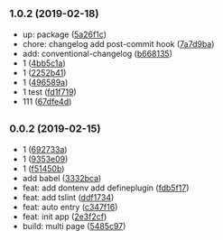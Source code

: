 ## <small>1.0.2 (2019-02-18)</small>

* up: package ([5a26f1c](https://git.tutorabc.com/fe/tutorabc/landingpage/commits/5a26f1c))
* chore: changelog add post-commit hook ([7a7d9ba](https://git.tutorabc.com/fe/tutorabc/landingpage/commits/7a7d9ba))
* add: conventional-changelog ([b668135](https://git.tutorabc.com/fe/tutorabc/landingpage/commits/b668135))
* 1 ([4bb5c1a](https://git.tutorabc.com/fe/tutorabc/landingpage/commits/4bb5c1a))
* 1 ([2252b41](https://git.tutorabc.com/fe/tutorabc/landingpage/commits/2252b41))
* 1 ([496589a](https://git.tutorabc.com/fe/tutorabc/landingpage/commits/496589a))
* 1 test ([fd1f719](https://git.tutorabc.com/fe/tutorabc/landingpage/commits/fd1f719))
* 111 ([67dfe4d](https://git.tutorabc.com/fe/tutorabc/landingpage/commits/67dfe4d))



## <small>0.0.2 (2019-02-15)</small>

* 1 ([692733a](https://git.tutorabc.com/fe/tutorabc/landingpage/commits/692733a))
* 1 ([9353e09](https://git.tutorabc.com/fe/tutorabc/landingpage/commits/9353e09))
* 1 ([f51450b](https://git.tutorabc.com/fe/tutorabc/landingpage/commits/f51450b))
* add babel ([3332bca](https://git.tutorabc.com/fe/tutorabc/landingpage/commits/3332bca))
* feat: add dontenv add defineplugin ([fdb5f17](https://git.tutorabc.com/fe/tutorabc/landingpage/commits/fdb5f17))
* feat: add tslint ([ddf1734](https://git.tutorabc.com/fe/tutorabc/landingpage/commits/ddf1734))
* feat: auto entry ([c347f16](https://git.tutorabc.com/fe/tutorabc/landingpage/commits/c347f16))
* feat: init app ([2e3f2cf](https://git.tutorabc.com/fe/tutorabc/landingpage/commits/2e3f2cf))
* build: multi page ([5485c97](https://git.tutorabc.com/fe/tutorabc/landingpage/commits/5485c97))



